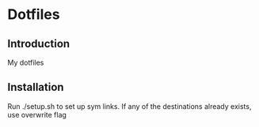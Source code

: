 # Dotfiles

## Introduction
My dotfiles

## Installation
Run ./setup.sh to set up sym links. If any of the destinations already exists, use overwrite flag
